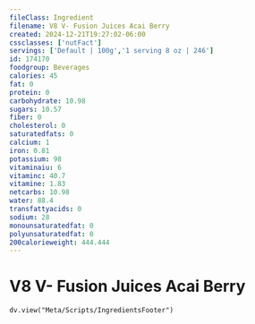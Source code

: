 ```yaml
---
fileClass: Ingredient
filename: V8 V- Fusion Juices Acai Berry
created: 2024-12-21T19:27:02-06:00
cssclasses: ['nutFact']
servings: ['Default | 100g','1 serving 8 oz | 246']
id: 174170
foodgroup: Beverages
calories: 45
fat: 0
protein: 0
carbohydrate: 10.98
sugars: 10.57
fiber: 0
cholesterol: 0
saturatedfats: 0
calcium: 1
iron: 0.81
potassium: 98
vitaminaiu: 6
vitaminc: 40.7
vitamine: 1.83
netcarbs: 10.98
water: 88.4
transfattyacids: 0
sodium: 28
monounsaturatedfat: 0
polyunsaturatedfat: 0
200calorieweight: 444.444
---
```


# V8 V- Fusion Juices Acai Berry

```dataviewjs
dv.view("Meta/Scripts/IngredientsFooter")
```